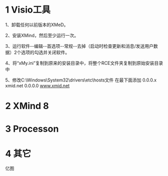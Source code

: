 # 1 Visio工具

1、卸载任何以前版本的XMeD。

2、安装XMind，然后至少运行一次。

3、运行软件--编辑--首选项--常规--去掉（启动时检查更新和消息/发送用户数据）2个选项的勾选并关闭软件。

4、将“xMy.ini”复制到原来的安装目录中，将整个RCE文件夹复制到原始安装目录中

5、修改C:\Windows\System32\drivers\etc\hosts文件
在最下面添加
0.0.0.x xmid.net
0.0.0.0 www.xmid.net



# 2 XMind 8







# 3 Processon





# 4 其它

亿图